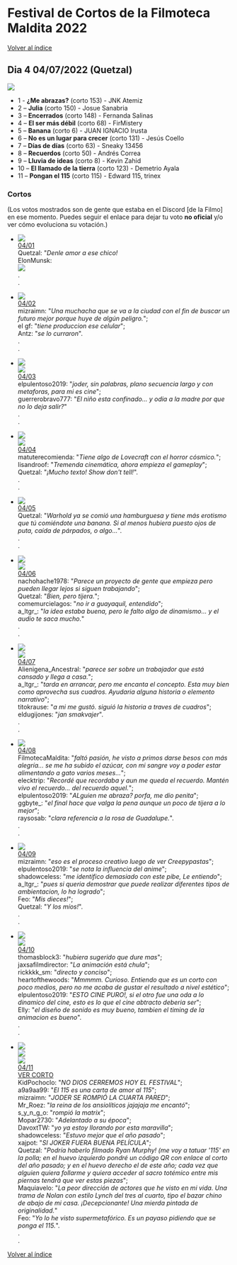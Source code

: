 # Festival de Cortos de la Filmoteca Maldita 2022
[Volver al índice](../festi.md)

## Dia 4 04/07/2022 (Quetzal)
![](dia.png)

- 1 - **¿Me abrazas?** (corto 153) - JNK Atemiz  
- 2 – **Julia** (corto 150) - Josue Sanabria  
- 3 – **Encerrados** (corto 148) - Fernanda Salinas  
- 4 – **El ser más débil** (corto 68) - FirMistery  
- 5 – **Banana** (corto 6) - JUAN IGNACIO Irusta  
- 6 – **No es un lugar para crecer** (corto 131) - Jesús Coello  
- 7 – **Días de días** (corto 63) - Sneaky 13456  
- 8 – **Recuerdos** (corto 50) - Andrés Correa   
- 9 – **Lluvia de ideas** (corto 8) - Kevin Zahid  
- 10 – **El llamado de la tierra** (corto 123) - Demetrio Ayala
- 11 – **Pongan el 115** (corto 115) - Edward 115, trinex


### Cortos

(Los votos mostrados son de gente que estaba en el Discord [de la Filmo] en ese momento. Puedes seguir el enlace para dejar tu voto **no oficial** y/o ver cómo evoluciona su votación.)

- ![](01.png)  
[04/01](https://discord.com/channels/739208143523020841/769436011981570068/993254832481767464)  
Quetzal: "*Denle amor a ese chico!*  
ElonMunsk:  
![](01a.png)  
.  
.  
- ![](02.png)  
[04/02](https://discord.com/channels/739208143523020841/769436011981570068/993255835465691187)  
mizraimn: "*Una muchacha que se va a la ciudad con el fin de buscar un futuro mejor porque huye de algún peligro.*";  
el gf: "*tiene produccion ese celular*";  
Antz: "*se lo curraron*".  
.  
.  
- ![](03.png)  
![](03a.png)  
[04/03](https://discord.com/channels/739208143523020841/769436011981570068/993257446577537064)  
elpulentoso2019: "*joder, sin palabras, plano secuencia largo y con metaforas, para mi es cine*";  
guerrerobravo777: "*El niño esta confinado... y odia a la madre por que no lo deja salir?*"  
.  
.  
- ![](04.png)  
![](04a.png)  
[04/04](https://discord.com/channels/739208143523020841/769436011981570068/993260106861006958)  
matuterecomienda: "*Tiene algo de Lovecraft con el horror cósmico.*";  
lisandroof: "*Tremenda cinemática, ahora empieza el gameplay*";  
Quetzal: "*¡Mucho texto! Show don't tell!*".  
.  
.  
- ![](05.png)  
[04/05](https://discord.com/channels/739208143523020841/769436011981570068/993262601641398393)  
Quetzal: "*Warhold ya se comió una hamburguesa y tiene más erotismo que tú comiéndote una banana. Si al menos hubiera puesto ojos de puta, caída de párpados, o algo...*".  
.  
.  

- ![](06.png)  
![](06a.png)  
[04/06](https://discord.com/channels/739208143523020841/769436011981570068/993263813879144579)  
nachohache1978: "*Parece un proyecto de gente que empieza pero pueden llegar lejos si siguen trabajando*";  
Quetzal: "*Bien, pero tijera.*";  
comemurcielagos: "*no ir a guayaquil, entendido*";  
a_ltgr_: "*la idea estaba buena, pero le falto algo de dinamismo... y el audio te saca mucho.*"  
.  
.  

- ![](07.png)  
![](07a.png)  
[04/07](https://discord.com/channels/739208143523020841/769436011981570068/993266661832523877)  
Alienigena_Ancestral: "*parece ser sobre un trabajador que está cansado y llega a casa.*";  
a_ltgr_: "*tarda en arrancar, pero me encanta el concepto. Esta muy bien como aprovecha sus cuadros. Ayudaria alguna historia o elemento narrativo*";  
titokrause: "*a mi me gustó. siguió la historia a traves de cuadros*";  
eldugijones: "*jan smakvajer*".  
.  
.  

- ![](08.png)  
[04/08](https://discord.com/channels/739208143523020841/769436011981570068/993268846851014737)  
FilmotecaMaldita: "*faltó pasión, he visto a primos darse besos con más alegría... se me ha subido el azúcar, con mi sangre voy a poder estar alimentando a gato varios meses...*";  
elecktrip: "*Recordé que recordaba y aun me queda el recuerdo. Mantén vivo el recuerdo... del recuerdo aquel.*";  
elpulentoso2019: "*ALguien me abraza? porfa, me dio penita*";  
ggbyte_: "*el final hace que valga la pena aunque un poco de tijera a lo mejor*";  
raysosab: "*clara referencia a la rosa de Guadalupe.*".  
.  
.  

- ![](09.png)  
[04/09](https://discord.com/channels/739208143523020841/769436011981570068/993271262690418739)  
mizraimn: "*eso es el proceso creativo luego de ver Creepypastas*";  
elpulentoso2019: "*se nota la influencia del anime*";  
shadowceless: "*me identifico demasiado con este pibe, Le entiendo*";  
a_ltgr_: "*pues si queria demostrar que puede realizar diferentes tipos de ambientacion, lo ha logrado*";  
Feo: "*Mis dieces!*";  
Quetzal: "*Y los míos!*".  
.  
.  

- ![](10.png)  
![](10a.png)  
[04/10](https://discord.com/channels/739208143523020841/769436011981570068/993273930817212416)  
thomasblock3: "*hubiera sugerido que dure mas*";  
jaxsafilmdirector: "*La animación está chula*";  
rickkkk_sm: "*directo y conciso*";  
heartofthewoods: "*Mmmmm. Curioso. Entiendo que es un corto con poco medios, pero no me acaba de gustar el resultado a nivel estético*";  
elpulentoso2019: "*ESTO CINE PURO!, si el otro fue una oda a lo dinamico del cine, esto es lo que el cine abtracto deberia ser*";  
Elly: "*el diseño de sonido es muy bueno, tambien el timing de la animacion es bueno*".  
.  
.  

- ![](11.png)  
![](11a.png)  
![](11b.png)  
[04/11](https://discord.com/channels/739208143523020841/769436011981570068/993275522685607956)  
[VER CORTO](https://www.youtube.com/watch?v=lZJ-_KvQemk)  
KidPochoclo: "*NO DIOS CERREMOS HOY EL FESTIVAL*";  
a9a9aa99: "*El 115 es una carta de amor al 115*";  
mizraimn: "*JODER SE ROMPIÓ LA CUARTA PARED*";  
Mr_Roez: "*la reina de los ansiolíticos jajajaja me encantó*";  
s_y_n_g_o: "*rompió la matrix*";  
Mopar2730: "*Adelantado a su época*";  
DavoxtTW: "*yo ya estoy llorando por esta maravilla*";  
shadowceless: "*Estuvo mejor que el año pasado*";  
xajpot: "*SI JOKER FUERA BUENA PELÍCULA*";  
Quetzal: "*Podría haberlo filmado Ryan Murphy! (me voy a tatuar '115' en la polla; en el huevo izquierdo pondré un código QR con enlace al corto del año pasado; y en el huevo derecho el de este año; cada vez que alguien quiera follarme y quiera acceder al sacro totémico entre mis piernas tendrá que ver estas piezas*";  
Maquiavelo: "*La peor dirección de actores que he visto en mi vida. Una trama de Nolan con estilo Lynch del tres al cuarto, tipo el bazar chino de abajo de mi casa. ¡Decepcionante! Una mierda pintada de originalidad.*"  
Feo: "*Yo lo he visto supermetafórico. Es un payaso pidiendo que se ponga el 115.*".  
.  
.  


[Volver al índice](../festi.md)